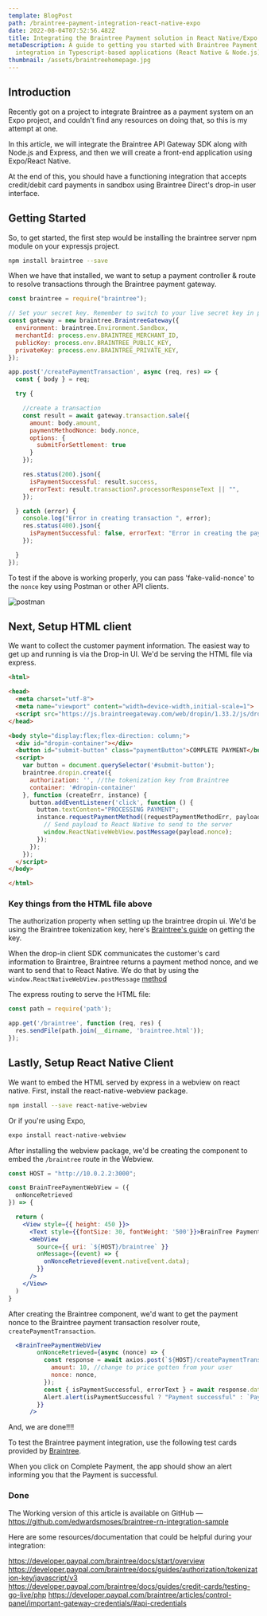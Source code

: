 ```yaml
---
template: BlogPost
path: /braintree-payment-integration-react-native-expo
date: 2022-08-04T07:52:56.482Z
title: Integrating the Braintree Payment solution in React Native/Expo and Node.js
metaDescription: A guide to getting you started with Braintree Payment Gateway
  integration in Typescript-based applications (React Native & Node.js)
thumbnail: /assets/braintreehomepage.jpg
---
```

## **Introduction**

Recently got on a project to integrate Braintree as a payment system on an Expo project, and couldn't find any resources on doing that, so this is my attempt at one.

In this article, we will integrate the Braintree API Gateway SDK along with Node.js and Express, and then we will create a front-end application using Expo/React Native.

At the end of this, you should have a functioning integration that accepts credit/debit card payments in sandbox using Braintree Direct's drop-in user interface.

## Getting Started

So, to get started, the first step would be installing the braintree server npm module on your expressjs project.

```bash
npm install braintree --save
```

When we have that installed, we want to setup a payment controller & route to resolve transactions through the Braintree payment gateway.

```js
const braintree = require("braintree");

// Set your secret key. Remember to switch to your live secret key in production.
const gateway = new braintree.BraintreeGateway({
  environment: braintree.Environment.Sandbox,
  merchantId: process.env.BRAINTREE_MERCHANT_ID,
  publicKey: process.env.BRAINTREE_PUBLIC_KEY,
  privateKey: process.env.BRAINTREE_PRIVATE_KEY,
});

app.post('/createPaymentTransaction', async (req, res) => {
  const { body } = req;

  try {

    //create a transaction 
    const result = await gateway.transaction.sale({
      amount: body.amount,
      paymentMethodNonce: body.nonce,
      options: {
        submitForSettlement: true
      }
    });

    res.status(200).json({
      isPaymentSuccessful: result.success,
      errorText: result.transaction?.processorResponseText || "",
    });

  } catch (error) {
    console.log("Error in creating transaction ", error);
    res.status(400).json({
      isPaymentSuccessful: false, errorText: "Error in creating the payment transaction" + error
    });

  }
});
```

To test if the above is working properly, you can pass 'fake-valid-nonce' to the `nonce` key using Postman or other API clients.

![postman](/assets/postman.jpg)

## Next, Setup HTML client

We want to collect the customer payment information. The easiest way to get up and running is via the Drop-in UI. We'd be serving the HTML file via express.

```html
<html>

<head>
  <meta charset="utf-8">
  <meta name="viewport" content="width=device-width,initial-scale=1">
  <script src="https://js.braintreegateway.com/web/dropin/1.33.2/js/dropin.min.js"></script>
</head>

<body style="display:flex;flex-direction: column;">
  <div id="dropin-container"></div>
  <button id="submit-button" class="paymentButton">COMPLETE PAYMENT</button>
  <script>
    var button = document.querySelector('#submit-button');
    braintree.dropin.create({
      authorization: '', //the tokenization key from Braintree
      container: '#dropin-container'
    }, function (createErr, instance) {
      button.addEventListener('click', function () {
        button.textContent="PROCESSING PAYMENT";
        instance.requestPaymentMethod((requestPaymentMethodErr, payload) => {
          // Send payload to React Native to send to the server
          window.ReactNativeWebView.postMessage(payload.nonce);
        });
      });
    });
  </script>
</body>

</html>
```

### Key things from the HTML file above

The authorization property when setting up the braintree dropin ui. We'd be using the Braintree tokenization key, here's [Braintree's guide](https://developer.paypal.com/braintree/docs/guides/authorization/tokenization-key/javascript/v3) on getting the key.  

When the drop-in client SDK communicates the customer's card information to Braintree, Braintree returns a payment method nonce, and we want to send that to React Native.
We do that by using the `window.ReactNativeWebView.postMessage` [method](https://github.com/react-native-webview/react-native-webview/blob/master/docs/Guide.md#the-windowreactnativewebviewpostmessage-method-and-onmessage-prop)

The express routing to serve the HTML file:

```js
const path = require('path');

app.get('/braintree', function (req, res) {
  res.sendFile(path.join(__dirname, 'braintree.html'));
});
```

## Lastly, Setup React Native Client

We want to embed the HTML served by express in a webview on react native. First, install the react-native-webview package.

```bash
npm install --save react-native-webview
```

Or if you're using Expo,

```bash
expo install react-native-webview
```

After installing the webview package, we'd be creating the component to embed the `/braintree` route in the Webview.

```jsx
const HOST = "http://10.0.2.2:3000";

const BrainTreePaymentWebView = ({
  onNonceRetrieved
}) => {

  return (
    <View style={{ height: 450 }}>
      <Text style={{fontSize: 30, fontWeight: '500'}}>BrainTree Payment Integration</Text>
      <WebView
        source={{ uri: `${HOST}/braintree` }}
        onMessage={(event) => {
          onNonceRetrieved(event.nativeEvent.data);
        }}
      />
    </View>
  )
}
```

After creating the Braintree component, we'd want to get the payment nonce to the Braintree payment transaction resolver route, `createPaymentTransaction`.

```jsx
  <BrainTreePaymentWebView
        onNonceRetrieved={async (nonce) => {
          const response = await axios.post(`${HOST}/createPaymentTransaction`, {
            amount: 10, //change to price gotten from your user
            nonce: nonce,
          });
          const { isPaymentSuccessful, errorText } = await response.data;
          Alert.alert(isPaymentSuccessful ? "Payment successful" : `Payment error - ${errorText}`);
        }}
      />
```

And, we are done!!!!

To test the Braintree payment integration, use the following test cards provided by [Braintree](https://developer.paypal.com/braintree/docs/guides/credit-cards/testing-go-live/php).

When you click on Complete Payment, the app should show an alert informing you that the Payment is successful.

### Done

The Working version of this article is available on GitHub —
<https://github.com/edwardsmoses/braintree-rn-integration-sample>

Here are some resources/documentation that could be helpful during your integration:

<https://developer.paypal.com/braintree/docs/start/overview>
<https://developer.paypal.com/braintree/docs/guides/authorization/tokenization-key/javascript/v3>
<https://developer.paypal.com/braintree/docs/guides/credit-cards/testing-go-live/php>
<https://developer.paypal.com/braintree/articles/control-panel/important-gateway-credentials/#api-credentials>
